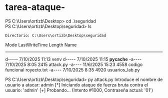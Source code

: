 # tarea-ataque-
PS C:\Users\ortizb\Desktop> cd .\seguridad\
PS C:\Users\ortizb\Desktop\seguridad> ls


    Directorio: C:\Users\ortizb\Desktop\seguridad


Mode                 LastWriteTime         Length Name
----                 -------------         ------ ----
d-----         7/10/2025     11:13                venv
d-----         7/10/2025     11:15                __pycache__
-a----         7/10/2025      8:05           2415 attack.py
-a----         11/6/2025     15:23           4558 codigo funcional royecto.txt
-a----         7/10/2025      8:35           4920 usuarios_lab.py


PS C:\Users\ortizb\Desktop\seguridad> py attack.py
Introduce el nombre de usuario a atacar: admin
[*] Iniciando ataque de fuerza bruta contra el usuario: 'admin'
[+] Probando... (Intento #1000, Contraseña actual: '01')
